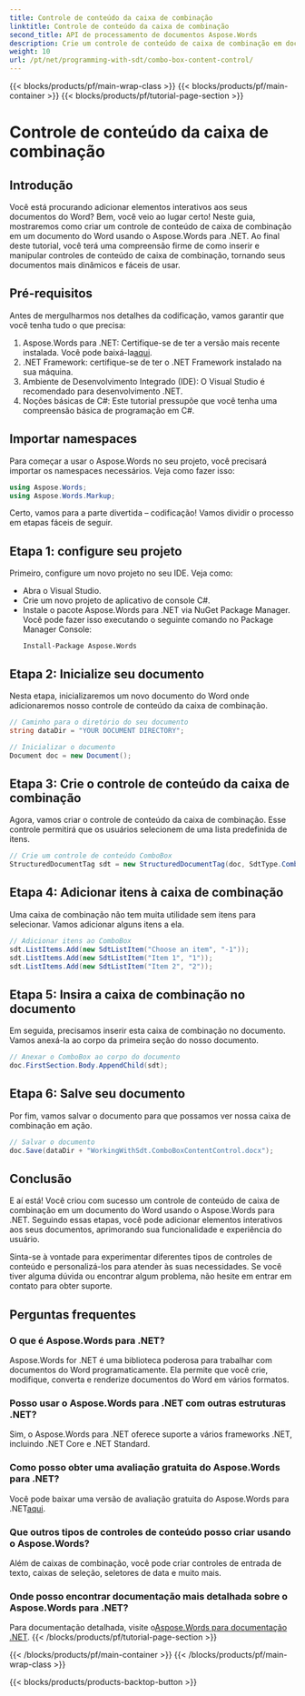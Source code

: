 ```yaml
---
title: Controle de conteúdo da caixa de combinação
linktitle: Controle de conteúdo da caixa de combinação
second_title: API de processamento de documentos Aspose.Words
description: Crie um controle de conteúdo de caixa de combinação em documentos do Word usando Aspose.Words para .NET com nosso tutorial detalhado. Perfeito para melhorar a interatividade do seu documento.
weight: 10
url: /pt/net/programming-with-sdt/combo-box-content-control/
---
```


{{< blocks/products/pf/main-wrap-class >}}
{{< blocks/products/pf/main-container >}}
{{< blocks/products/pf/tutorial-page-section >}}

# Controle de conteúdo da caixa de combinação

## Introdução

Você está procurando adicionar elementos interativos aos seus documentos do Word? Bem, você veio ao lugar certo! Neste guia, mostraremos como criar um controle de conteúdo de caixa de combinação em um documento do Word usando o Aspose.Words para .NET. Ao final deste tutorial, você terá uma compreensão firme de como inserir e manipular controles de conteúdo de caixa de combinação, tornando seus documentos mais dinâmicos e fáceis de usar.

## Pré-requisitos

Antes de mergulharmos nos detalhes da codificação, vamos garantir que você tenha tudo o que precisa:

1.  Aspose.Words para .NET: Certifique-se de ter a versão mais recente instalada. Você pode baixá-la[aqui](https://releases.aspose.com/words/net/).
2. .NET Framework: certifique-se de ter o .NET Framework instalado na sua máquina.
3. Ambiente de Desenvolvimento Integrado (IDE): O Visual Studio é recomendado para desenvolvimento .NET.
4. Noções básicas de C#: Este tutorial pressupõe que você tenha uma compreensão básica de programação em C#.

## Importar namespaces

Para começar a usar o Aspose.Words no seu projeto, você precisará importar os namespaces necessários. Veja como fazer isso:

```csharp
using Aspose.Words;
using Aspose.Words.Markup;
```

Certo, vamos para a parte divertida – codificação! Vamos dividir o processo em etapas fáceis de seguir.

## Etapa 1: configure seu projeto

Primeiro, configure um novo projeto no seu IDE. Veja como:

- Abra o Visual Studio.
- Crie um novo projeto de aplicativo de console C#.
- Instale o pacote Aspose.Words para .NET via NuGet Package Manager. Você pode fazer isso executando o seguinte comando no Package Manager Console:
  ```
  Install-Package Aspose.Words
  ```

## Etapa 2: Inicialize seu documento

Nesta etapa, inicializaremos um novo documento do Word onde adicionaremos nosso controle de conteúdo da caixa de combinação.

```csharp
// Caminho para o diretório do seu documento
string dataDir = "YOUR DOCUMENT DIRECTORY";

// Inicializar o documento
Document doc = new Document();
```

## Etapa 3: Crie o controle de conteúdo da caixa de combinação

Agora, vamos criar o controle de conteúdo da caixa de combinação. Esse controle permitirá que os usuários selecionem de uma lista predefinida de itens.

```csharp
// Crie um controle de conteúdo ComboBox
StructuredDocumentTag sdt = new StructuredDocumentTag(doc, SdtType.ComboBox, MarkupLevel.Block);
```

## Etapa 4: Adicionar itens à caixa de combinação

Uma caixa de combinação não tem muita utilidade sem itens para selecionar. Vamos adicionar alguns itens a ela.

```csharp
// Adicionar itens ao ComboBox
sdt.ListItems.Add(new SdtListItem("Choose an item", "-1"));
sdt.ListItems.Add(new SdtListItem("Item 1", "1"));
sdt.ListItems.Add(new SdtListItem("Item 2", "2"));
```

## Etapa 5: Insira a caixa de combinação no documento

Em seguida, precisamos inserir esta caixa de combinação no documento. Vamos anexá-la ao corpo da primeira seção do nosso documento.

```csharp
// Anexar o ComboBox ao corpo do documento
doc.FirstSection.Body.AppendChild(sdt);
```

## Etapa 6: Salve seu documento

Por fim, vamos salvar o documento para que possamos ver nossa caixa de combinação em ação.

```csharp
// Salvar o documento
doc.Save(dataDir + "WorkingWithSdt.ComboBoxContentControl.docx");
```

## Conclusão

E aí está! Você criou com sucesso um controle de conteúdo de caixa de combinação em um documento do Word usando o Aspose.Words para .NET. Seguindo essas etapas, você pode adicionar elementos interativos aos seus documentos, aprimorando sua funcionalidade e experiência do usuário.

Sinta-se à vontade para experimentar diferentes tipos de controles de conteúdo e personalizá-los para atender às suas necessidades. Se você tiver alguma dúvida ou encontrar algum problema, não hesite em entrar em contato para obter suporte.

## Perguntas frequentes

### O que é Aspose.Words para .NET?
Aspose.Words for .NET é uma biblioteca poderosa para trabalhar com documentos do Word programaticamente. Ela permite que você crie, modifique, converta e renderize documentos do Word em vários formatos.

### Posso usar o Aspose.Words para .NET com outras estruturas .NET?
Sim, o Aspose.Words para .NET oferece suporte a vários frameworks .NET, incluindo .NET Core e .NET Standard.

### Como posso obter uma avaliação gratuita do Aspose.Words para .NET?
 Você pode baixar uma versão de avaliação gratuita do Aspose.Words para .NET[aqui](https://releases.aspose.com/).

### Que outros tipos de controles de conteúdo posso criar usando o Aspose.Words?
Além de caixas de combinação, você pode criar controles de entrada de texto, caixas de seleção, seletores de data e muito mais.

### Onde posso encontrar documentação mais detalhada sobre o Aspose.Words para .NET?
 Para documentação detalhada, visite o[Aspose.Words para documentação .NET](https://reference.aspose.com/words/net/).
{{< /blocks/products/pf/tutorial-page-section >}}

{{< /blocks/products/pf/main-container >}}
{{< /blocks/products/pf/main-wrap-class >}}

{{< blocks/products/products-backtop-button >}}
